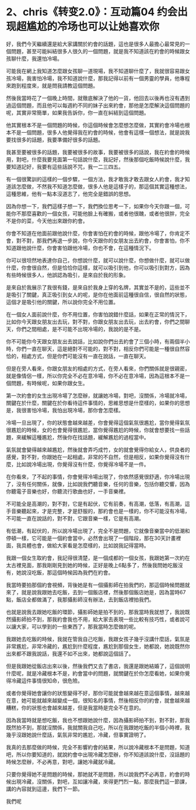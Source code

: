 # 2、chris《转变2.0》：互动篇04 约会出现超尴尬的冷场也可以让她喜欢你

好，我們今天繼續還是給大家講關於約會的話題，這也是很多人最擔心最常見的一個問題，甚至可能糾結很多人很久的一個問題，就是我不知道該在約會的時候跟女孩聊什麼，我還怕冷場。

可能我在網上我知道怎麼跟女孩聊一道現場，我不知道聊什麼了，我就很容易跟女孩冷場，我害怕冷場，我不知道說什麼，那我記得以前有一個男靈的學員，他專程來跑到程度來，就是問我請教這個問題。

然後我當時花了一個晚上時間，就徹底解決了他的一貨，他回去以後再也沒有遇到過這個問題，而且他可以每週約不同的妹子出來約會，那他是怎麼解決這個問題的呢，其實非常簡單，如果我告訴你，你一直在糾結到這個問題。

他其實根本不是一個問題的時候，你這個時候會怎麼想怎麼做，其實約會冷場也根本不是一個問題，很多人他覺得我在約會的時候，他會有這樣一個想法，就是說我要找很多的話題，我要準備好很多的話題。

我甚至要被很多的話題，我要被很多的故事，我要被很多的話說，我在約會的時候用，對吧，什麼我要見面第一句話說什麼，我記好，然後那個吃飯時候說什麼，我要知道記好，我要有這些話說不咒，我一二三四五。

有一個很驚訓的這樣的一個步驟，一個方法，我才敢我才敢去跟女人約會，我才知道該怎麼做，不然我不知道怎麼做，很多人他是這樣子的，那這個其實這種想法，這種思維，他有一點本沒道志了，他完全是錯誤的思想。

因為你想一下，我們這樣子想一下，我們換位思考一下，如果你今天你跟一個，可能你不那麼喜歡的一個女孩，可能他臉上有確搬，或者他很醜，或者他很胖，完全不是你的菜，今天他出來跟你約會。

你會不知道在他面前跟他說什麼，你會害怕在約會的時候，跟他冷場了，你肯定不會，對不對，那我們再退一步說，你今天跟你的女朋友出去約會，你會害怕，你不知道跟他說什麼，你會害怕跟他冷場，你也不會，在這種情況下。

你可以很坦然地表達你自己，你想說什麼，就可以說什麼，你想做什麼，就可以做什麼，你會很自然，但是恰恰你這樣，就可以吸引到他，你可以吸引到對方，因為有些時候很多人，他誤認為吸引，是來自於我的形象。

是來自於我展示了我很有錢，是來自於我身上穿的名牌，其實並不是的，這些並不是吸引了關鍵，真正吸引到女人的呢，是你在他面前這種很自信，很自然的狀態，這個才是吸引他的關鍵，所以說你完全不用位置。

在一個女人面前說什麼，你不用位置，你害怕說錯什麼話，如果在正常的情況下，比如你今天跟女朋友出去玩，對不對，你跟女朋友出去玩，出去約會，你們之間聊天，你們之間相處，是不可能不出現冷場的，我說的是不是。

你不可能你今天跟女朋友出去說話，比如說你們出去約會了三個小時，有兩個半小時，你們一直在聊天，這是絕對不可能的，對不對，相反你們可能是一種很自然容恰的，相處方式，但是你們可能沒有一直在說話，一直在聊天。

但是在旁人看來，你跟女朋友的相處的方式，在旁人看來，你們關係就是很親密，就是像情侶一樣，所以你完全不必在意冷場，你不必在意冷場，因為這根本不是一個問題，有時候呢，如果你跟女生。

第一次約會的女生出現冷場了怎麼辦，就讓她冷場，對吧，沒關係，冷場就冷場，關鍵在於什麼，關鍵在於你看待這件事情的，思維思想是什麼樣的，如果你的思想是，我很害怕冷場，我怕出現冷場，那你會怎麼樣。

冷場一旦出現了，你的狀態會越來越差，你會覺得這個氣氛很尷尬，當你覺得氣氛很尷尬的時候，女的也會覺得很尷尬，當你覺得尷尬的時候，你就會想要找一些話題，來緩解這種尷尬，然後你在找話題，緩解尷尬的過程當中。

氣氛就會變得越來越尷尬，然後就會弄巧成竹，女的就會覺得你給女人，供良者的感覺，對不對，你跟她在一起相處，非常的不自然，但是相反，如果你覺得沒有什麼，比如說冷場出現，你覺得沒有什麼，你覺得冷場不是一件。

在你看來，了不起的事情，你會覺得冷場出現了，你依然感覺很舒適，你冷場出現了，沒有任何關係，就像，比如說我們聽音樂，任何的音樂，包括你聽交響，因為你聽電子音樂也好，你聽流行歌曲也好，一手音樂裡。

不可能全是高潮的，對不對，它是有起伏，它有前奏，有高潮，低落，有高潮，這手音樂聽起來，才是完整，才是舒服的，那約會也是一樣的，你不可能沒有冷場，不可能一直在說話的，對不對，它跟音樂一樣，它是有高潮。

有低潮，有起伏的，所以說冷場出現了，完全不是問題，它就像音樂當中的低潮和停頓一樣，它可能是一個約會當中，必然會出現了一個階段，那在30天計畫裡面，我具體也會，做給大家看是怎麼樣的，比如說我記得當時。

我跟一個女生取約會，我記得很清楚，是一個成都的一個女孩，我跟她第一次約在太古裡見面，那我剛剛見到她的時候，正好是晚上6點多了，然後我問她吃飯沒有，她說沒吃飯，那這個時候因為我們在約會。

我當時要拍那個約會視頻，背後她是有一個攝影師在拍我們的，那這個時候問題就來了，就是說我跟她去吃飯，去到一個飯店裡，然後那個飯店她是，因為當時67點，飯店全都做滿了，我那攝影師沒有辦法，去到飯店裡拍我們。

也就是說我去跟她吃飯的環節，攝影師她是拍不到的，那我當時我就想了，我說既然攝影師拍不到，那我約會我也不用，給大家去表現一些比較有技巧性，或者說可以讓大家，可以學到的一些東西了，那我當時怎麼做的呢。

我跟她去吃飯的時候，我就在管我自己吃飯，我跟女孩子幾乎沒講什麼話，氣氛是非常尷尬，非常冷藏的，尷尬到什麼程度，尷尬到那個女生，她都說，她說既然你出來都不跟我說話，我還不如不出來，她都說這個話了。

但是我跟她從飯店出來以後，然後我們又去了書店，我還是跟她結婚了，這個說明什麼呢，就是冷藏根本不是，約會當中的問題，就關鍵在於你怎麼看她，如果你覺得冷藏這件事情很知命，很危險。

或者你覺得她會讓你的狀態變得不好，那你可能就會越來越在意這個事情，越來越在意，她可能就越來越變成一個，很知名的事情，然後相反你的約會，就會越來越糟糕，你的狀態也會越來越差，但是我當時是完全不在意的。

因為我當時就是想吃飯，我也不想跟她說什麼，因為攝影師拍不到，對不對，那我既然拍不到，那就沒關係，我就關我自己吃，所以在我跟她吃飯的半個小時裡，我幾乎沒跟她說什麼話，氣氛非常的尷尬，冷藏，但事實證明了。

我真的去那麼做的時候，完全不影響約會的結果，所以說冷藏根本不是問題，知道吧，所以你要知道的，就說約會中出現冷藏怎麼辦，你不知道該說什麼，沒話題的時候怎麼辦，不必再意，對吧，讓她冷藏就冷藏。

只要你覺得她不是問題的時候，那她就不是問題，所以說我們不必再意，約會的時候出現冷藏，沒關係，對吧，互如讓冷藏，來得更門烈一點，那麼我們這一節課，講的內容就到這邊，我們下一節。

我們呢